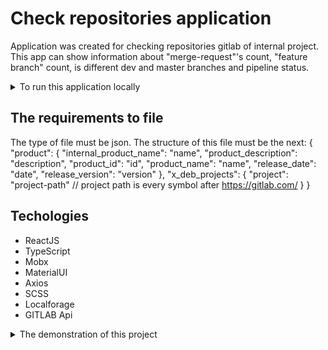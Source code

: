 # Check repositories application

Application was created for checking repositories gitlab of internal project.
This app can show information about "merge-request"'s count, "feature branch" count, is different dev and master branches and pipeline status.

<details>
  <summary>To run this application locally</summary>
  <ol>
    <li>Download this project</li>
    <li>Run command npm/yarn install to install all dependencies</li>
    <li>After installation of dependencies run command npm/yarn start</li>
    <li>The application will started on http://localhost:PORT / http://127.0.0.1:PORT (Basically port is 3000 but can be any other)</li>
  </ol>
</details>

## The requirements to file

The type of file must be json.
The structure of this file must be the next:
{
  "product": {
    "internal_product_name": "name",
    "product_description": "description",
    "product_id": "id",
    "product_name": "name",
    "release_date": "date",
    "release_version": "version"
  },
  "x_deb_projects": {
    "project": "project-path" // project path is every symbol after https://gitlab.com/
  }
}

## Techologies
<ul>
  <li>ReactJS</li>
  <li>TypeScript</li>
  <li>Mobx</li>
  <li>MaterialUI</li>
  <li>Axios</li>
  <li>SCSS</li>
  <li>Localforage</li>
  <li>GITLAB Api</li>
</ul>

<details>
  <summary>The demonstration of this project</summary>
  The main page is Auth page. It require email and password to connect to Gitlab
  
  ![image](https://github.com/user-attachments/assets/4235241c-1d05-4586-a294-7e1bebe390c0)
  
  Using wrong email or password causes pop-up notification
  
  ![image](https://github.com/user-attachments/assets/356d42d0-a0d5-4cad-851a-b0922f441b2a)
  
  Second page contains header with name of page, button to add project and icon of profile.
  
  ![image](https://github.com/user-attachments/assets/90f1c39a-ae18-4d4a-97ce-a5efe1233ee5)
  
  The third page contains header with name of project, types of sorting, reload and back buttons and card with project list.
  
  ![image](https://github.com/user-attachments/assets/390eb4e9-4e7c-4970-a48f-36ec4a794162)
  
</details>
